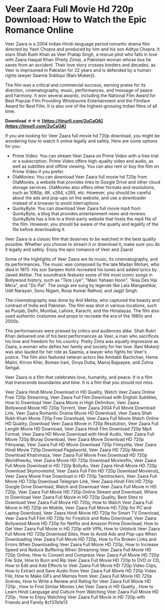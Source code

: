 
 
# Veer Zaara Full Movie Hd 720p Download: How to Watch the Epic Romance Online
  
Veer Zaara is a 2004 Indian Hindi-language period romantic drama film directed by Yash Chopra and produced by him and his son Aditya Chopra. It stars Shah Rukh Khan as Veer Pratap Singh, a rescue pilot who falls in love with Zaara Haayat Khan (Preity Zinta), a Pakistani woman whose bus he saves from an accident. Their love story crosses borders and decades, as Veer is imprisoned in Pakistan for 22 years and is defended by a human rights lawyer Saamia Siddiqui (Rani Mukerji).
  
The film was a critical and commercial success, earning praise for its direction, cinematography, music, performances, and message of peace and harmony. It won several awards, including the National Film Award for Best Popular Film Providing Wholesome Entertainment and the Filmfare Award for Best Film. It is also one of the highest-grossing Indian films of all time.
 
**Download ☆☆☆ [https://tinurll.com/2uCaOA](https://tinurll.com/2uCaOA)**


  
If you are looking for Veer Zaara full movie hd 720p download, you might be wondering how to watch it online legally and safely. Here are some options for you:
  
- Prime Video: You can stream Veer Zaara on Prime Video with a free trial or a subscription. Prime Video offers high-quality video and audio, as well as subtitles and offline viewing. You can also rent or buy the film on Prime Video if you prefer.
- OlaMovies: You can download Veer Zaara full movie hd 720p from OlaMovies, a website that provides links to Google Drive and other cloud storage services. OlaMovies also offers other formats and resolutions, such as 1080p, 4K, x264, x265, etc. However, you should be careful about the ads and pop-ups on the website, and use a downloader instead of a browser to avoid interruptions.
- QuirkyByte: You can download Veer Zaara full movie mp4 from QuirkyByte, a blog that provides entertainment news and reviews. QuirkyByte has a link to a third-party website that hosts the mp4 file of the film. However, you should be aware of the quality and legality of the file before downloading it.

Veer Zaara is a classic film that deserves to be watched in the best quality possible. Whether you choose to stream it or download it, make sure you do it legally and safely. Enjoy the epic romance of Veer and Zaara!
  
Some of the highlights of Veer Zaara are its music, its cinematography, and its performances. The music was composed by the late Madan Mohan, who died in 1975. His son Sanjeev Kohli recreated his tunes and added lyrics by Javed Akhtar. The soundtrack features some of the most iconic songs in Bollywood history, such as "Tere Liye", "Main Yahaan Hoon", "Aisa Des Hai Mera", and "Do Pal". The songs are sung by legends like Lata Mangeshkar, Udit Narayan, Sonu Nigam, Roop Kumar Rathod, and Jagjit Singh.
  
The cinematography was done by Anil Mehta, who captured the beauty and contrast of India and Pakistan. The film was shot in various locations, such as Punjab, Delhi, Mumbai, Lahore, Karachi, and the Himalayas. The film also used authentic costumes and props to recreate the era of the 1980s and 2000s.
  
The performances were praised by critics and audiences alike. Shah Rukh Khan delivered one of his best performances as Veer, a man who sacrifices his love and freedom for his country. Preity Zinta was equally impressive as Zaara, a woman who defies her family and society for her love. Rani Mukerji was also lauded for her role as Saamia, a lawyer who fights for Veer's justice. The film also featured veteran actors like Amitabh Bachchan, Hema Malini, Kirron Kher, Boman Irani, Divya Dutta, Manoj Bajpayee, and Zohra Sehgal.
  
Veer Zaara is a film that celebrates love, humanity, and peace. It is a film that transcends boundaries and time. It is a film that you should not miss.
 
Veer Zaara Hindi Movie Download in HD Quality,  Watch Veer Zaara Online Free 720p Streaming,  Veer Zaara Full Film Download with English Subtitles,  How to Download Veer Zaara Movie in High Definition,  Veer Zaara Bollywood Movie HD 720p Torrent,  Veer Zaara 2004 Full Movie Download Link,  Veer Zaara Romantic Drama Movie HD Download,  Veer Zaara Shah Rukh Khan Movie 720p Free Download,  Veer Zaara Full Movie Watch Online HD Quality,  Download Veer Zaara Movie in 720p Resolution,  Veer Zaara Full Length Movie HD Download,  Veer Zaara Hindi Film Download 720p Mp4 Format,  Veer Zaara HD Movie Download with Hindi Audio,  Veer Zaara Full Movie 720p Bluray Download,  Veer Zaara Movie Download HD 720p Filmywap,  Veer Zaara Full HD Movie Download 720p Filmyzilla,  Veer Zaara Hindi Movie 720p Download Pagalworld,  Veer Zaara HD 720p Movie Download Khatrimaza,  Veer Zaara Full Movie Free Download HD 720p Worldfree4u,  Veer Zaara Movie HD 720p Download Moviesflix,  Veer Zaara Full Movie Download in HD 720p Bolly4u,  Veer Zaara Hindi Movie HD 720p Download Skymovieshd,  Veer Zaara Full Film HD 720p Download Movierulz,  Veer Zaara Movie Free Download in HD 720p Tamilrockers,  Veer Zaara Full Movie HD 720p Download Telegram Link,  Veer Zaara Hindi Film HD 720p Google Drive Download,  Watch and Download Veer Zaara Full Movie in HD 720p,  Veer Zaara Full Movie HD 720p Online Stream and Download,  Where to Download Veer Zaara Full Movie in HD 720p Quality,  Best Sites to Download Veer Zaara Full Movie HD 720p,  How to Watch Veer Zaara Full Movie in HD 720p on Mobile,  Veer Zaara Full Movie HD 720p for PC and Laptop Download,  Veer Zaara Hindi Movie HD 720p for Smart TV Download,  Veer Zaara Full Film HD 720p for Firestick and Roku Download,  Veer Zaara Bollywood Movie HD 720p for Netflix and Amazon Prime Download,  How to Get Veer Zaara Full Movie in HD 720p with VPN,  How to Unblock Veer Zaara Full Movie HD 720p Download Sites,  How to Avoid Ads and Pop-ups When Downloading Veer Zaara Full Movie HD 720p,  How to Fix Broken Links and Errors When Downloading Veer Zaara Full Movie HD 720p,  How to Increase Speed and Reduce Buffering When Streaming Veer Zaara Full Movie HD 720p Online,  How to Convert and Compress Veer Zaara Full Movie HD 720p File Size,  How to Burn and Rip Veer Zaara Full Movie HD 720p to DVD or CD,  How to Edit and Add Effects to Veer Zaara Full Movie HD 720p Video Clips,  How to Extract and Save Audio from Veer Zaara Full Movie HD 720p Video File,  How to Make GIFs and Memes from Veer Zaara Full Movie HD 720p Scenes,  How to Write a Review and Rating for Veer Zaara Full Movie HD 720p ,  How to Find Similar Movies Like Veer Zaara in HD Quality ,  How to Learn Hindi Language and Culture from Watching Veer Zaara Full Movie HD 720p ,  How to Enjoy Watching Veer Zaara Full Movie in HD 720p with Friends and Family
 8cf37b1e13
 
